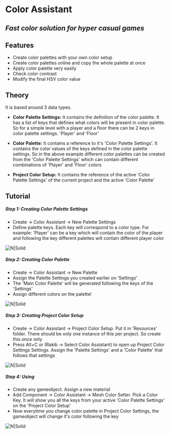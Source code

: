 # Color Assistant
## _Fast color solution for hyper casual games_


## Features

- Create color palettes with your own color setup
- Create color palettes online and copy the whole palette at once
- Apply color palette very easily
- Check color contrast 
- Modify the final HSV color value

## Theory

It is based around 3 data types.
- **Color Palette Settings:** It contains the definition of the color palette. It has a list of keys that defines what colors will be present in color palette. So for a simple level with a player and a floor there can be 2 keys in color palette settings. 'Player' and 'Floor'

- **Color Palette:** It contains a reference to it's 'Color Palette Settings'. It contains the color values of the keys defined in the color palette settings. So in the above example different color palettes can be created from the 'Color Palette Settings' which can contain different combinations of 'Player' and 'Floor' colors

- **Project Color Setup:** It contains the reference of the active 'Color Palette Settings' of the current project and the active 'Color Palette'

## Tutorial

##### Step 1: Creating Color Palette Settings
- Create -> Color Assistant -> New Palette Settings
- Define palette keys. Each key will correspond to a color type. For example: 'Player' can be a key which will contain the color of the player and following the key different palettes will contain different player color

![N|Solid](https://res.cloudinary.com/rakib56/image/upload/v1619283127/Color%20Assistant/ColorPaletteSettings.png)

##### Step 2: Creating Color Palette
- Create -> Color Assistant -> New Palette
- Assign the Palette Settings you created earlier on 'Settings'
- The 'Main Color Palette' will be generated following the keys of the 'Settings'
- Assign different colors on the palette!

![N|Solid](https://res.cloudinary.com/rakib56/image/upload/v1619283127/Color%20Assistant/ColorPalette.png)

##### Step 3: Creating Project Color Setup
- Create -> Color Assistant -> Project Color Setup. Put it in 'Resources' folder. There should be only one instance of this per project. So create this once only
- Press Alt+C or (Rakib -> Select Color Assistant) to open up Project Color Settings Settings. Assign the 'Palette Settings' and a 'Color Palette' that follows that settings

![N|Solid](https://res.cloudinary.com/rakib56/image/upload/v1619283128/Color%20Assistant/ProjectColorSetup.png)

##### Step 4: Using
- Create any gameobject. Assign a new material
- Add Component -> Color Assistant -> Mesh Color Setter. Pick a Color Key. It will show you all the keys from your active 'Color Palette Settings' on the 'Project Color Setup'
- Now everytime you change color palette in Project Color Settings, the gameobject will change it's color following the key

![N|Solid](https://res.cloudinary.com/rakib56/image/upload/v1619283127/Color%20Assistant/Use.png)

